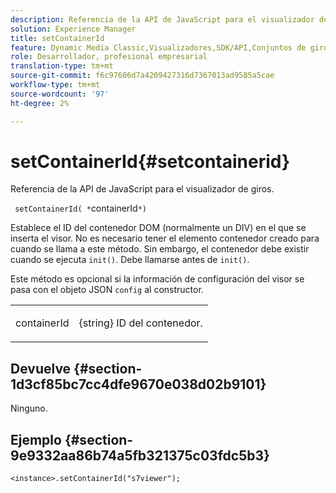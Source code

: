 ```yaml
---
description: Referencia de la API de JavaScript para el visualizador de giros.
solution: Experience Manager
title: setContainerId
feature: Dynamic Media Classic,Visualizadores,SDK/API,Conjuntos de giros
role: Desarrollador, profesional empresarial
translation-type: tm+mt
source-git-commit: f6c97606d7a4209427316d7367013ad9585a5cae
workflow-type: tm+mt
source-wordcount: '97'
ht-degree: 2%

---
```



# setContainerId{#setcontainerid}

Referencia de la API de JavaScript para el visualizador de giros.

` setContainerId( *`containerId`*)`

Establece el ID del contenedor DOM (normalmente un DIV) en el que se inserta el visor. No es necesario tener el elemento contenedor creado para cuando se llama a este método. Sin embargo, el contenedor debe existir cuando se ejecuta `init()`. Debe llamarse antes de `init()`.

Este método es opcional si la información de configuración del visor se pasa con el objeto JSON `config` al constructor.

<table id="table_896DFF34A68A403DB93A6D597461A573"> 
 <tbody> 
  <tr> 
   <td colname="col1"> <p> <span class="codeph"> <span class="varname"> containerId  </span> </span> </p> </td> 
   <td colname="col2"> <p> <span class="codeph"> {string}  </span> ID del contenedor. </p> </td> 
  </tr> 
 </tbody> 
</table>

## Devuelve {#section-1d3cf85bc7cc4dfe9670e038d02b9101}

Ninguno.

## Ejemplo {#section-9e9332aa86b74a5fb321375c03fdc5b3}

```
<instance>.setContainerId("s7viewer");
```


